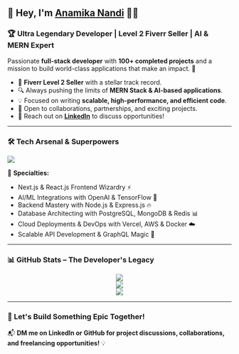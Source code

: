 ## 🚀 Hey, I'm [Anamika Nandi](https://github.com/anamika-nandi/) 👩‍💻

### 🏆 Ultra Legendary Developer | Level 2 Fiverr Seller | AI & MERN Expert  

Passionate **full-stack developer** with **100+ completed projects** and a mission to build world-class applications that make an impact. 🚀

- 🎯 **Fiverr Level 2 Seller** with a stellar track record.
- 🔍 Always pushing the limits of **MERN Stack & AI-based applications**.
- 💡 Focused on writing **scalable, high-performance, and efficient code**.
- 🤝 Open to collaborations, partnerships, and exciting projects.
- 📩 Reach out on **[LinkedIn](https://www.linkedin.com/in/anamika-nandi/)** to discuss opportunities!

---

### 🛠️ Tech Arsenal & Superpowers  

<p align="left">
  <img src="https://skillicons.dev/icons?i=js,ts,html,css,tailwind,react,nextjs,express,nodejs,mongodb,firebase,python,tensorflow,openai,git,github,vercel,linux,postgresql,docker,redis,graphql,aws" />
</p>

🚀 **Specialties:**
- Next.js & React.js Frontend Wizardry ⚡
- AI/ML Integrations with OpenAI & TensorFlow 🤖
- Backend Mastery with Node.js & Express.js 🔥
- Database Architecting with PostgreSQL, MongoDB & Redis 📊
- Cloud Deployments & DevOps with Vercel, AWS & Docker ☁️
- Scalable API Development & GraphQL Magic 🚀

---

### 📊 GitHub Stats – The Developer's Legacy  

<p align="center">
  <img align="center" src="https://github-readme-stats.vercel.app/api?username=anamika-nandi&theme=github_dark&show_icons=true&include_all_commits=true&count_private=true" />
  <br />
  <img align="center" src="https://github-readme-streak-stats.herokuapp.com/?user=anamika-nandi&theme=github-dark" />
  <br />
  <img align="center" src="https://github-profile-summary-cards.vercel.app/api/cards/profile-details?username=anamika-nandi&theme=github_dark" />
</p>  

---

### 🚀 Let's Build Something Epic Together!  

📬 **DM me on LinkedIn or GitHub for project discussions, collaborations, and freelancing opportunities!** 💡

